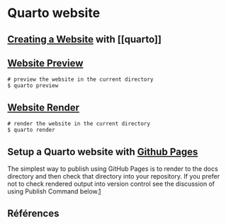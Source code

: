 # Quarto website

## [Creating a Website](https://quarto.org/docs/websites/) with [[quarto]]

## [Website Preview](https://quarto.org/docs/websites/#website-preview)

```shell
# preview the website in the current directory
$ quarto preview
```

## [Website Render](https://quarto.org/docs/websites/#website-render)

```shell
# render the website in the current directory
$ quarto render
```

## Setup a Quarto website with [Github Pages](https://quarto.org/docs/publishing/github-pages.html)

The simplest way to publish using GitHub Pages is to render to the docs
directory and then check that directory into your repository. If you prefer not
to check rendered output into version control see the discussion of using
Publish Command below.[1]

## Références

[1]: https://quarto.org/docs/publishing/github-pages.html#render-to-docs
